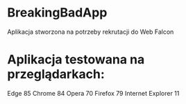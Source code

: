 # BreakingBadApp
Aplikacja stworzona na potrzeby rekrutacji do Web Falcon

# Aplikacja testowana na przeglądarkach: 
Edge 85
Chrome 84
Opera 70
Firefox 79
Internet Explorer 11


